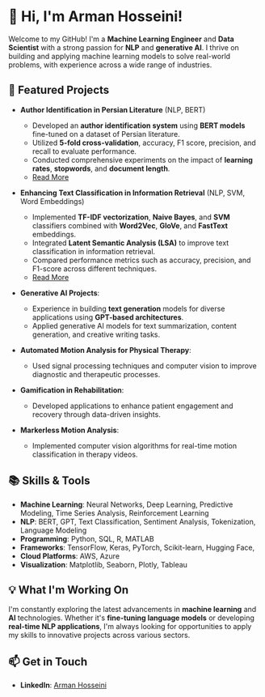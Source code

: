 # 👋 Hi, I'm Arman Hosseini!
Welcome to my GitHub! I'm a **Machine Learning Engineer** and **Data Scientist** with a strong passion for **NLP** and **generative AI**. I thrive on building and applying machine learning models to solve real-world problems, with experience across a wide range of industries.
## 🌟 Featured Projects
- **Author Identification in Persian Literature** (NLP, BERT)
  - Developed an **author identification system** using **BERT models** fine-tuned on a dataset of Persian literature.
  - Utilized **5-fold cross-validation**, accuracy, F1 score, precision, and recall to evaluate performance.
  - Conducted comprehensive experiments on the impact of **learning rates**, **stopwords**, and **document length**. 
  - [Read More](link-to-project-1)

- **Enhancing Text Classification in Information Retrieval** (NLP, SVM, Word Embeddings)
  - Implemented **TF-IDF vectorization**, **Naive Bayes**, and **SVM** classifiers combined with **Word2Vec**, **GloVe**, and **FastText** embeddings.
  - Integrated **Latent Semantic Analysis (LSA)** to improve text classification in information retrieval.
  - Compared performance metrics such as accuracy, precision, and F1-score across different techniques.
  - [Read More](link-to-project-2)

- **Generative AI Projects**:
  - Experience in building **text generation** models for diverse applications using **GPT-based architectures**.
  - Applied generative AI models for text summarization, content generation, and creative writing tasks.
 
- **Automated Motion Analysis for Physical Therapy**:
  - Used signal processing techniques and computer vision to improve diagnostic and therapeutic processes.
 
- **Gamification in Rehabilitation**:
  - Developed applications to enhance patient engagement and recovery through data-driven insights.
 
- **Markerless Motion Analysis**:
  - Implemented computer vision algorithms for real-time motion classification in therapy videos.
 
## 📚 Skills & Tools
- **Machine Learning**: Neural Networks, Deep Learning, Predictive Modeling, Time Series Analysis, Reinforcement Learning
- **NLP**: BERT, GPT, Text Classification, Sentiment Analysis, Tokenization, Language Modeling
- **Programming**: Python, SQL, R, MATLAB
- **Frameworks**: TensorFlow, Keras, PyTorch, Scikit-learn, Hugging Face,
- **Cloud Platforms**: AWS, Azure
- **Visualization**: Matplotlib, Seaborn, Plotly, Tableau

## 💡 What I'm Working On
I'm constantly exploring the latest advancements in **machine learning** and **AI** technologies. Whether it's **fine-tuning language models** or developing **real-time NLP applications**, I'm always looking for opportunities to apply my skills to innovative projects across various sectors.

## 📫 Get in Touch
- **LinkedIn**: [Arman Hosseini](https://www.linkedin.com/in/arman-hosseini95/)


<!--
- 👋 Hi, I’m @HosseiniArman
- 👀 I’m interested in ...
- 🌱 I’m currently learning ...
- 💞️ I’m looking to collaborate on ...
- 📫 How to reach me ...
- 😄 Pronouns: ...
- ⚡ Fun fact: ...

- 

<!---
HosseiniArman/HosseiniArman is a ✨ special ✨ repository because its `README.md` (this file) appears on your GitHub profile.
You can click the Preview link to take a look at your changes.
--->

